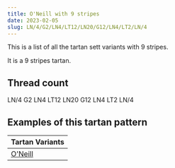 ```yaml
---
title: O'Neill with 9 stripes
date: 2023-02-05
slug: LN/4/G2/LN4/LT12/LN20/G12/LN4/LT2/LN/4
---
```

This is a list of all the tartan sett variants with 9 stripes.

It is a 9 stripes tartan.


## Thread count
LN/4 G2 LN4 LT12 LN20 G12 LN4 LT2 LN/4

## Examples of this tartan pattern

| Tartan Variants |
|---------------|
| [O'Neill](/variants/ln/4/g2/ln4/lt12/ln20/g12/ln4/lt2/ln/4-g008000-lne0e0e0-lt806050)||
